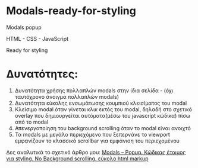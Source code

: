 # Modals-ready-for-styling
Modals popup

HTML - CSS - JavaScript

Ready for styling

# Δυνατότητες:
1. Δυνατότητα χρήσης πολλαπλών modals στην ίδια σελίδα - (όχι ταυτόχρονο άνοιγμα πολλαπλών modals)
2. Δυνατότητα εύκολης ενσωμάτωσης κουμπιού κλεισίματος του modal
3. Κλείσιμο modal όταν γίνεται κλικ εκτός του modal, δηλαδή στο σχετικό overlay που δημιουργείται αυτόματα(μέσω του javascript κώδικα) πίσω από το modal
4. Απενεργοποίηση του background scrolling όταν το modal είναι ανοιχτό
5. Τα modals με μεγάλο περιεχόμενο που ξεπερνάνε το viewport εμφανίζουν το κλασσικό scrollbar για εμφάνιση του περιεχομένου


Δες αναλυτικά το σχετικό άρθρο μου: [Modals – Popup. Κώδικας έτοιμος για styling. No Background scrolling, εύκολο html markup](https://neobabis.gr/modals-ready-for-styling/)
